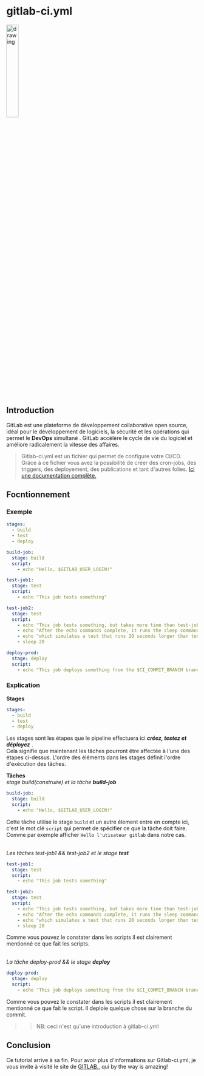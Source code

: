 # gitlab-ci.yml

<img src="../../img/gitlab.png" alt="drawing" style="width:25%; height:25%; "/> <br>

## Introduction

GitLab est une plateforme de développement collaborative open source, idéal pour le développement de logiciels, la sécurité et les opérations qui permet le **DevOps** simultané . GitLab accélère le cycle de vie du logiciel et améliore radicalement la vitesse des affaires.

> Gitlab-ci.yml est un fichier qui permet de configure votre CI/CD.  
> Grâce à ce fichier vous avez la possibilité de créer des cron-jobs, des triggers, des deployement, des publications et tant d'autres folies. <a style="text-decoration: underline; color:black" href=" https://docs.gitlab.com/ee/ci/yaml/">Ici une documentation complète.</a>

## Focntionnement

### Exemple

```yml
stages:
  - build
  - test
  - deploy

build-job:
  stage: build
  script:
    - echo "Hello, $GITLAB_USER_LOGIN!"

test-job1:
  stage: test
  script:
    - echo "This job tests something"

test-job2:
  stage: test
  script:
    - echo "This job tests something, but takes more time than test-job1."
    - echo "After the echo commands complete, it runs the sleep command for 20 seconds"
    - echo "which simulates a test that runs 20 seconds longer than test-job1"
    - sleep 20

deploy-prod:
  stage: deploy
  script:
    - echo "This job deploys something from the $CI_COMMIT_BRANCH branch."
```

### Explication

**Stages**

```yml
stages:
  - build
  - test
  - deploy
```

Les stages sont les étapes que le pipeline effectuera ici <i> **créez, testez et déployez** </i>.  
Cela signifie que maintenant les tâches pourront être affectée à l'une des étapes ci-dessus. L'ordre des éléments dans les stages définit l'ordre d'exécution des tâches.

**Tâches**  
<i>stage build(construire) et la tâche **build-job** </i>

```yml
build-job:
  stage: build
  script:
    - echo "Hello, $GITLAB_USER_LOGIN!"
```

Cette tâche utilise le stage `build` et un autre élement entre en compte ici, c'est le mot clé `script` qui permet de spécifier ce que la tâche doit faire.  
Comme par exemple afficher `Hello l'utisateur gitlab` dans notre cas.

<br>
<i>Les tâches test-job1 && test-job2 et le stage <strong>test</strong> </i>

```yml
test-job1:
  stage: test
  script:
    - echo "This job tests something"

test-job2:
  stage: test
  script:
    - echo "This job tests something, but takes more time than test-job1."
    - echo "After the echo commands complete, it runs the sleep command for 20 seconds"
    - echo "which simulates a test that runs 20 seconds longer than test-job1"
    - sleep 20
```

Comme vous pouvez le constater dans les scripts il est clairement mentionné ce que fait les scripts.

<br>
<i>La tâche deploy-prod  && le stage <strong>deploy</strong> </i>

```yml
deploy-prod:
  stage: deploy
  script:
    - echo "This job deploys something from the $CI_COMMIT_BRANCH branch."
```

Comme vous pouvez le constater dans les scripts il est clairement mentionné ce que fait le script. Il deploie quelque chose sur la branche du commit.

>> NB: ceci n'est qu'une introduction à gitlab-ci.yml 
## Conclusion
Ce tutorial arrive à sa fin. Pour avoir plus d'informations sur Gitlab-ci.yml, je vous invite à visité le site de  <a style="text-decoration: underline; color:black" href=" https://docs.gitlab.com/ee/ci/yaml/">GITLAB.</a>, qui by the way is amazing!
